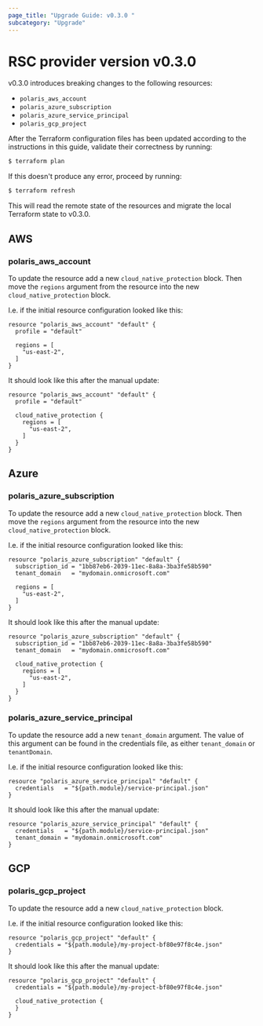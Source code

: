 ```yaml
---
page_title: "Upgrade Guide: v0.3.0 "
subcategory: "Upgrade"
---
```


# RSC provider version v0.3.0
v0.3.0 introduces breaking changes to the following resources:
* `polaris_aws_account`
* `polaris_azure_subscription`
* `polaris_azure_service_principal`
* `polaris_gcp_project`

After the Terraform configuration files has been updated according to the instructions in this guide, validate their
correctness by running:
```bash
$ terraform plan
```

If this doesn't produce any error, proceed by running:
```bash
$ terraform refresh
```
This will read the remote state of the resources and migrate the local Terraform state to v0.3.0.

## AWS
### polaris_aws_account
To update the resource add a new `cloud_native_protection` block. Then move the `regions` argument from the resource
into the new `cloud_native_protection` block.

I.e. if the initial resource configuration looked like this:
```hcl
resource "polaris_aws_account" "default" {
  profile = "default"

  regions = [
    "us-east-2",
  ]
}
```

It should look like this after the manual update:
```hcl
resource "polaris_aws_account" "default" {
  profile = "default"

  cloud_native_protection {
    regions = [
      "us-east-2",
    ]
  }
}
```

## Azure
### polaris_azure_subscription
To update the resource add a new `cloud_native_protection` block. Then move the `regions` argument from the resource
into the new `cloud_native_protection` block.

I.e. if the initial resource configuration looked like this:
```hcl
resource "polaris_azure_subscription" "default" {
  subscription_id = "1bb87eb6-2039-11ec-8a8a-3ba3fe58b590"
  tenant_domain   = "mydomain.onmicrosoft.com"

  regions = [
    "us-east-2",
  ]
}
```

It should look like this after the manual update:
```hcl
resource "polaris_azure_subscription" "default" {
  subscription_id = "1bb87eb6-2039-11ec-8a8a-3ba3fe58b590"
  tenant_domain   = "mydomain.onmicrosoft.com"

  cloud_native_protection {
    regions = [
      "us-east-2",
    ]
  }
}
```

### polaris_azure_service_principal
To update the resource add a new `tenant_domain` argument. The value of this argument can be found in the credentials
file, as either `tenant_domain` or `tenantDomain`.

I.e. if the initial resource configuration looked like this:
```hcl
resource "polaris_azure_service_principal" "default" {
  credentials   = "${path.module}/service-principal.json"
}
```

It should look like this after the manual update:
```hcl
resource "polaris_azure_service_principal" "default" {
  credentials   = "${path.module}/service-principal.json"
  tenant_domain = "mydomain.onmicrosoft.com"
}
```

## GCP
### polaris_gcp_project
To update the resource add a new `cloud_native_protection` block.

I.e. if the initial resource configuration looked like this:
```hcl
resource "polaris_gcp_project" "default" {
  credentials = "${path.module}/my-project-bf80e97f8c4e.json"
}
```

It should look like this after the manual update:
```hcl
resource "polaris_gcp_project" "default" {
  credentials = "${path.module}/my-project-bf80e97f8c4e.json"

  cloud_native_protection {
  }
}
```
